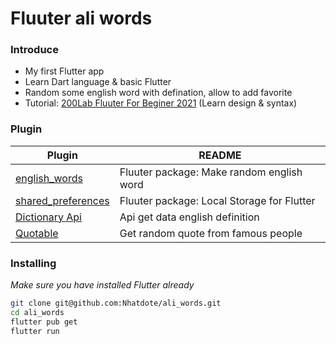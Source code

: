 # Fluuter ali words
### Introduce
- My first Flutter app 
- Learn Dart language & basic Flutter
- Random some english word with defination, allow to add favorite
- Tutorial: [200Lab Fluuter For Beginer 2021](https://www.youtube.com/watch?v=duvldqNOcTk&list=PLFcgubjtcw5U-Y6z1gpR02ebF-jyLoyga&ab_channel=200LabEducation) (Learn design & syntax)

### Plugin
| Plugin | README |
| ------ | ------ |
| [english_words](https://breakdance.github.io/breakdance/) | Fluuter package: Make random english word |
| [shared_preferences](https://pub.dev/packages/shared_preferences) | Fluuter package: Local Storage for Flutter |
| [Dictionary Api](https://api.dictionaryapi.dev/api/v2/entries/en/music) | Api get data english definition |
| [Quotable](https://api.quotable.io/random) | Get random quote from famous people |

### Installing
_Make sure you have installed Flutter already_
```sh
git clone git@github.com:Nhatdote/ali_words.git
cd ali_words
flutter pub get
flutter run
```
